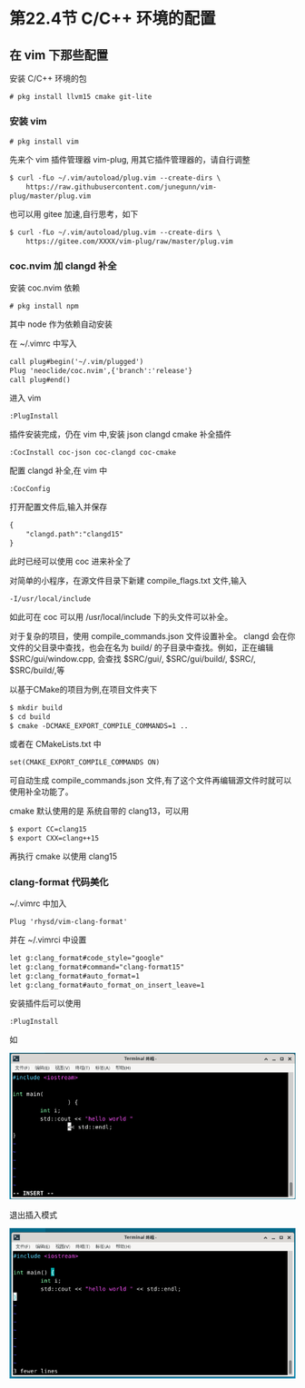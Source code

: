 # 第22.4节 C/C++ 环境的配置

## 在 vim 下那些配置

安装 C/C++ 环境的包

```
# pkg install llvm15 cmake git-lite
```

### 安装 vim

```
# pkg install vim
```

先来个 vim 插件管理器 vim-plug, 用其它插件管理器的，请自行调整

```
$ curl -fLo ~/.vim/autoload/plug.vim --create-dirs \
    https://raw.githubusercontent.com/junegunn/vim-plug/master/plug.vim
```

也可以用 gitee 加速,自行思考，如下

```
$ curl -fLo ~/.vim/autoload/plug.vim --create-dirs \
    https://gitee.com/XXXX/vim-plug/raw/master/plug.vim
```


### coc.nvim 加 clangd 补全

安装 coc.nvim 依赖

```
# pkg install npm
```

其中 node 作为依赖自动安装

在 ~/.vimrc 中写入

```
call plug#begin('~/.vim/plugged')
Plug 'neoclide/coc.nvim',{'branch':'release'}
call plug#end()
```

进入 vim 

```
:PlugInstall
```

插件安装完成，仍在 vim 中,安装 json clangd cmake 补全插件

```
:CocInstall coc-json coc-clangd coc-cmake
```

配置 clangd 补全,在 vim 中

```
:CocConfig
```

打开配置文件后,输入并保存

```
{
	"clangd.path":"clangd15"
}
```

此时已经可以使用 coc 进来补全了

对简单的小程序，在源文件目录下新建 compile_flags.txt 文件,输入

```
-I/usr/local/include 
```

如此可在 coc 可以用 /usr/local/include 下的头文件可以补全。

对于复杂的项目，使用 compile_commands.json 文件设置补全。 clangd 会在你文件的父目录中查找，也会在名为 build/ 的子目录中查找。例如，正在编辑 $SRC/gui/window.cpp, 会查找 $SRC/gui/, $SRC/gui/build/, $SRC/, $SRC/build/,等

以基于CMake的项目为例,在项目文件夹下

```
$ mkdir build
$ cd build
$ cmake -DCMAKE_EXPORT_COMPILE_COMMANDS=1 ..
```

或者在 CMakeLists.txt 中

```
set(CMAKE_EXPORT_COMPILE_COMMANDS ON)
```

可自动生成 compile_commands.json 文件,有了这个文件再编辑源文件时就可以使用补全功能了。

cmake 默认使用的是 系统自带的 clang13，可以用

```
$ export CC=clang15
$ export CXX=clang++15
```

再执行 cmake 以使用 clang15 

### clang-format 代码美化

~/.vimrc 中加入

```
Plug 'rhysd/vim-clang-format'
```

并在 ~/.vimrci 中设置

```
let g:clang_format#code_style="google"
let g:clang_format#command="clang-format15"
let g:clang_format#auto_format=1
let g:clang_format#auto_format_on_insert_leave=1
```

安装插件后可以使用

```
:PlugInstall
```

如

![](../.gitbook/assets/ccenv4.png)

退出插入模式

![](../.gitbook/assets/ccenv5.png)

